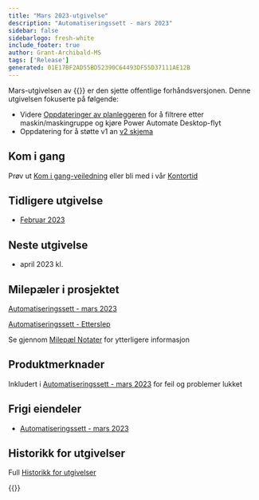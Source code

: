 ```yaml
---
title: "Mars 2023-utgivelse"
description: "Automatiseringssett - mars 2023"
sidebar: false
sidebarlogo: fresh-white
include_footer: true
author: Grant-Archibald-MS
tags: ['Release']
generated: 01E17BF2AD55BD52390C64493DF55D37111AE12B
---
```


Mars-utgivelsen av {{<product-name>}} er den sjette offentlige forhåndsversjonen. Denne utgivelsen fokuserte på følgende:

- Videre [Oppdateringer av planleggeren](/nb/features/scheduler) for å filtrere etter maskin/maskingruppe og kjøre Power Automate Desktop-flyt
- Oppdatering for å støtte v1 an [v2 skjema](https://learn.microsoft.com/power-automate/desktop-flows/schema)

## Kom i gang

Prøv ut [Kom i gang-veiledning](/nb/get-started) eller bli med i vår [Kontortid](/nb/office-hours)

## Tidligere utgivelse

- [Februar 2023](/nb/releases/february-2023)

## Neste utgivelse

- april 2023 kl.

## Milepæler i prosjektet

[Automatiseringssett - mars 2023](https://github.com/orgs/microsoft/projects/486/views/10)

[Automatiseringssett - Etterslep](https://github.com/orgs/microsoft/projects/486/views/1)

Se gjennom [Milepæl Notater](/nb/releases/milestones) for ytterligere informasjon

## Produktmerknader

Inkludert i [Automatiseringssett - mars 2023](https://github.com/microsoft/powercat-automation-kit/releases/tag/AutomationKit-March2023) for feil og problemer lukket

## Frigi eiendeler

- [Automatiseringssett - mars 2023](https://github.com/microsoft/powercat-automation-kit/releases/tag/AutomationKit-March2023)

## Historikk for utgivelser

Full [Historikk for utgivelser](/nb/releases)

{{<questions name="/content/nb/releases/march-2023.json" completed="Takk for at du gir tilbakemelding" showNavigationButtons="false" locale="nb">}}
